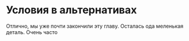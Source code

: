 # Условия в альтернативах

Отлично, мы уже почти закончили эту главу. Осталась ода меленькая деталь. Очень часто 